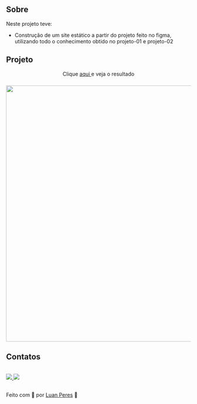 ## Sobre
Neste projeto teve:
- Construção de um site estático a partir do projeto feito no figma, utilizando todo o conhecimento obtido no projeto-01 e projeto-02

## Projeto

<p align="center"> Clique <a href="https://oluanperes.github.io/explorer-rocketseat/stage-02/projeto-03/index.html" target="_blank">aqui </a>e veja o resultado</p>
<h3 align="center">
  <img width="700px" src="https://i.imgur.com/3GfD7Lr.jpg">
</h3>

## Contatos

<div>
  <br>
  <a href="https://www.linkedin.com/in/oluanperes/" target="_blank">
    <img src="https://img.shields.io/badge/-LinkedIn-%230077B5?style=for-the-badge&logo=linkedin&logoColor=white" target="_blank">
  </a>
  <a href = "mailto:oluanperes@gmail.com">
    <img src="https://img.shields.io/badge/-Gmail-%23333?style=for-the-badge&logo=gmail&logoColor=white" target="_blank">
  </a>
</div>

##

Feito com 💜 por [Luan Peres](https://github.com/oluanperes) 👋